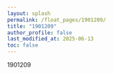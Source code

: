 ```yaml
---
layout: splash
permalink: /float_pages/1901209/
title: "1901209"
author_profile: false
last_modified_at: 2025-06-13
toc: false
---
```

 
1901209
